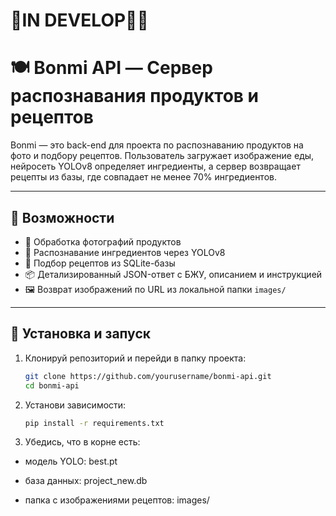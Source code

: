 # 🔧IN DEVELOP👷‍♂️

# 🍽️ Bonmi API — Сервер распознавания продуктов и рецептов

Bonmi — это back-end для проекта по распознаванию продуктов на фото и подбору рецептов. Пользователь загружает изображение еды, нейросеть YOLOv8 определяет ингредиенты, а сервер возвращает рецепты из базы, где совпадает не менее 70% ингредиентов.

---

## 🚀 Возможности

- 📸 Обработка фотографий продуктов
- 🧠 Распознавание ингредиентов через YOLOv8
- 🧾 Подбор рецептов из SQLite-базы
- 📦 Детализированный JSON-ответ с БЖУ, описанием и инструкцией
- 🖼️ Возврат изображений по URL из локальной папки `images/`

---

## 🔧 Установка и запуск

1. Клонируй репозиторий и перейди в папку проекта:
   ```bash
   git clone https://github.com/yourusername/bonmi-api.git
   cd bonmi-api
2. Установи зависимости:
    ```bash
   pip install -r requirements.txt
3. Убедись, что в корне есть:
- модель YOLO: best.pt

- база данных: project_new.db

- папка с изображениями рецептов: images/